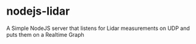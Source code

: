 # nodejs-lidar
A Simple NodeJS server that listens for Lidar measurements on UDP and puts them on a Realtime Graph
